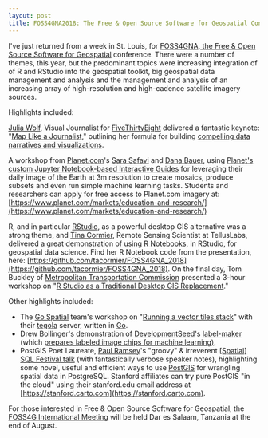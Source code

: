 ```yaml
---
layout: post
title: FOSS4GNA2018: The Free & Open Source Software for Geospatial Conference, St. Louis, MO.
---
```

I've just returned from a week in St. Louis, for [FOSS4GNA, the Free & Open Source Software for Geospatial](https://2018.foss4g-na.org/) conference. There were a number of themes, this year, but the predominant topics were increasing integration of of R and RStudio into the geospatial toolkit, big geospatial data management and analysis and the management and analysis of an increasing array of high-resolution and high-cadence satellite imagery sources.

Highlights included:

[Julia Wolf](http://juruwolfe.com/), Visual Journalist for [FiveThirtyEight](https://fivethirtyeight.com/contributors/julia-wolfe/) delivered a fantastic keynote: "[Map Like a Journalist](https://docs.google.com/presentation/d/1YZfj5bZsKxur4N5sixmvAtwhcdUB7FcTmCysCcTgRss/edit#slide=id.p)," outlining her formula for building [compelling data narratives and visualizations](http://juruwolfe.com/). 

A workshop from [Planet.com](https://www.planet.com/)'s [Sara Safavi](http://www.sarasafavi.com/) and [Dana Bauer](http://danabauer.github.io/), using [Planet's custom Jupyter Notebook-based Interactive Guides](https://github.com/planetlabs/notebooks) for leveraging their daily image of the Earth at 3m resolution to create mosaics, produce subsets and even run simple machine learning tasks. Students and researchers can apply for free access to Planet.com imagery at: [https://www.planet.com/markets/education-and-research/](https://www.planet.com/markets/education-and-research/)

R, and in particular [RStudio](https://www.rstudio.com/), as a powerful desktop GIS alternative was a strong theme, and [Tina Cormier](https://github.com/tacormier), Remote Sensing Scientist at TellusLabs, delivered a great demonstration of using [R Notebooks](https://rmarkdown.rstudio.com/r_notebooks.html), in RStudio, for geospatial data science. Find her R Notebook code from the presentation, here: [https://github.com/tacormier/FOSS4GNA_2018](https://github.com/tacormier/FOSS4GNA_2018). On the final day, Tom Buckley of [Metropolitan Transportation Commission](https://mtc.ca.gov/) presented a 3-hour workshop on "[R Studio as a Traditional Desktop GIS Replacement](https://s3-us-west-2.amazonaws.com/tibbl.es/foss4g/index.html)."   

Other highlights included: 
 
* The [Go Spatial](https://github.com/go-spatial) team's workshop on "[Running a vector tiles stack](https://docs.google.com/presentation/d/127NZeSR1_EzFiPAriH2NIcCrkHFPa9HOJgzJuBANzy8/edit#slide=id.p)" with their [tegola](https://github.com/go-spatial/tegola) server, written in [Go](https://golang.org/).
* Drew Bollinger's demonstration of [DevelopmentSeed](https://developmentseed.org/)'s [label-maker](https://github.com/developmentseed/label-maker) (which [prepares labeled image chips for machine learning)](https://developmentseed.org/blog/2018/01/11/label-maker/).
* PostGIS Poet Laureate, [Paul Ramsey](http://blog.cleverelephant.ca/)'s "groovy" & irreverent [[Spatial] SQL Festival talk](https://docs.google.com/presentation/d/1k3cyjTVLszJ1WMt_YdSJvTBeIC57WS4LeWyLj9x-w4g/edit#slide=id.g392f8bb753_0_0) (with fantastically verbose speaker notes), highlighting some novel, useful and efficient ways to use [PostGIS](https://trac.osgeo.org/postgis/) for wrangling spatial data in PostgreSQL. Stanford affiliates can try pure PostGIS "in the cloud" using their stanford.edu email address at [https://stanford.carto.com](https://stanford.carto.com).

For those interested in Free & Open Source Software for Geospatial, the [FOSS4G International Meeting](https://2018.foss4g.org/) will be held Dar es Salaam, Tanzania at the end of August. 



